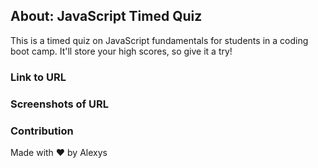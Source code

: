 ## About: JavaScript Timed Quiz
This is a timed quiz on JavaScript fundamentals for students in a coding boot camp. It'll store your high scores, so give it a try!

### Link to URL 

### Screenshots of URL

### Contribution
Made with ❤️ by Alexys
